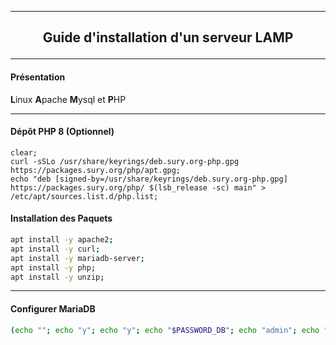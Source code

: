 --------------------------------------------------------------------------------------------------------------------------------
## <p align='center'> Guide d'installation d'un serveur LAMP </p>

--------------------------------------------------------------------------------------------------------------------------------
#### Présentation
**L**inux **A**pache **M**ysql et **P**HP

--------------------------------------------------------------------------------------------------------------------------------
#### Dépôt PHP 8 (Optionnel)
```
clear;
curl -sSLo /usr/share/keyrings/deb.sury.org-php.gpg https://packages.sury.org/php/apt.gpg;
echo "deb [signed-by=/usr/share/keyrings/deb.sury.org-php.gpg] https://packages.sury.org/php/ $(lsb_release -sc) main" > /etc/apt/sources.list.d/php.list;
```

#### Installation des Paquets
```bash
apt install -y apache2;
apt install -y curl;
apt install -y mariadb-server;
apt install -y php;
apt install -y unzip;
```

--------------------------------------------------------------------------------------------------------------------------------
#### Configurer MariaDB
```bash
(echo ""; echo "y"; echo "y"; echo "$PASSWORD_DB"; echo "admin"; echo "y"; echo "y"; echo "y"; echo "y") | mysql_secure_installation;
```
